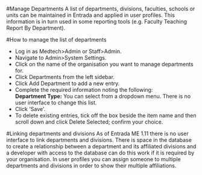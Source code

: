 #Manage Departments
A list of departments, divisions, faculties, schools or units can be maintained in Entrada and applied in user profiles.  This information is in turn used in some reporting tools (e.g. Faculty Teaching Report By Department).

#How to manage the list of departments
* Log in as Medtech>Admin or Staff>Admin.
* Navigate to Admin>System Settings.
* Click on the name of the organisation you want to manage departments for.
* Click Departments from the left sidebar.
* Click Add Department to add a new entry.
* Complete the required information noting the following:  
**Department Type:** You can select from a dropdown menu.  There is no user interface to change this list.
* Click 'Save'.
* To delete existing entries, tick off the box beside the item name and then scroll down and click Delete Selected; confirm your choice.

#Linking departments and divisions
As of Entrada ME 1.11 there is no user interface to link departments and divisions.  There is space in the database to create a relationship between a department and its affiliated divisions and a developer with access to the database can do this work if it is required by your organisation.  In user profiles you can assign someone to multiple departments and divisions in order to show their multiple affiliations.

